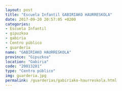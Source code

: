 ```yaml
---
layout: post
title: "Escuela Infantil GABIRIAKO HAURRESKOLA"
date: 2017-09-20 20:57:05 +0200
categories:
- Escuela Infantil
- gipuzkoa
- gabiria
- Centro público
- guarderia
name: "GABIRIAKO HAURRESKOLA"
province: "Gipuzkoa"
location: "Gabiria"
code: "20013281"
type: "Centro público"
img: guarderia.jpg
permalink: /guarderias/gabiriako-haurreskola.html
---
```

